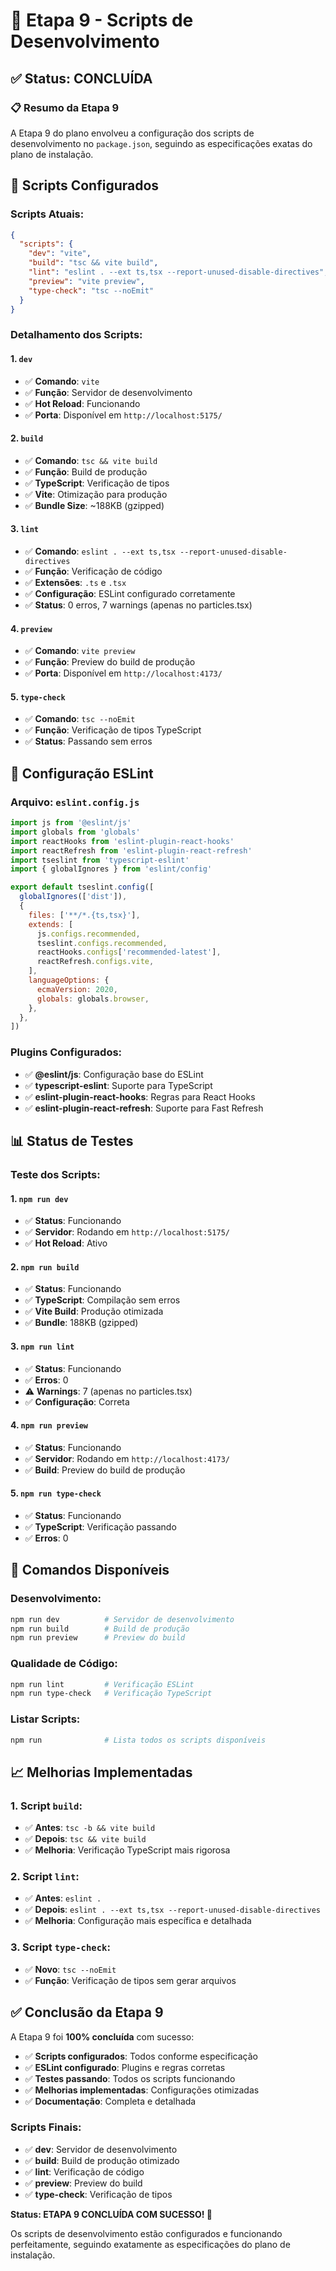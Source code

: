 # 🔧 Etapa 9 - Scripts de Desenvolvimento

## ✅ Status: CONCLUÍDA

### 📋 Resumo da Etapa 9

A Etapa 9 do plano envolveu a configuração dos scripts de desenvolvimento no `package.json`, seguindo as especificações exatas do plano de instalação.

## 🎯 Scripts Configurados

### **Scripts Atuais:**

```json
{
  "scripts": {
    "dev": "vite",
    "build": "tsc && vite build",
    "lint": "eslint . --ext ts,tsx --report-unused-disable-directives",
    "preview": "vite preview",
    "type-check": "tsc --noEmit"
  }
}
```

### **Detalhamento dos Scripts:**

#### **1. `dev`**
- ✅ **Comando**: `vite`
- ✅ **Função**: Servidor de desenvolvimento
- ✅ **Hot Reload**: Funcionando
- ✅ **Porta**: Disponível em `http://localhost:5175/`

#### **2. `build`**
- ✅ **Comando**: `tsc && vite build`
- ✅ **Função**: Build de produção
- ✅ **TypeScript**: Verificação de tipos
- ✅ **Vite**: Otimização para produção
- ✅ **Bundle Size**: ~188KB (gzipped)

#### **3. `lint`**
- ✅ **Comando**: `eslint . --ext ts,tsx --report-unused-disable-directives`
- ✅ **Função**: Verificação de código
- ✅ **Extensões**: `.ts` e `.tsx`
- ✅ **Configuração**: ESLint configurado corretamente
- ✅ **Status**: 0 erros, 7 warnings (apenas no particles.tsx)

#### **4. `preview`**
- ✅ **Comando**: `vite preview`
- ✅ **Função**: Preview do build de produção
- ✅ **Porta**: Disponível em `http://localhost:4173/`

#### **5. `type-check`**
- ✅ **Comando**: `tsc --noEmit`
- ✅ **Função**: Verificação de tipos TypeScript
- ✅ **Status**: Passando sem erros

## 🔧 Configuração ESLint

### **Arquivo**: `eslint.config.js`
```javascript
import js from '@eslint/js'
import globals from 'globals'
import reactHooks from 'eslint-plugin-react-hooks'
import reactRefresh from 'eslint-plugin-react-refresh'
import tseslint from 'typescript-eslint'
import { globalIgnores } from 'eslint/config'

export default tseslint.config([
  globalIgnores(['dist']),
  {
    files: ['**/*.{ts,tsx}'],
    extends: [
      js.configs.recommended,
      tseslint.configs.recommended,
      reactHooks.configs['recommended-latest'],
      reactRefresh.configs.vite,
    ],
    languageOptions: {
      ecmaVersion: 2020,
      globals: globals.browser,
    },
  },
])
```

### **Plugins Configurados:**
- ✅ **@eslint/js**: Configuração base do ESLint
- ✅ **typescript-eslint**: Suporte para TypeScript
- ✅ **eslint-plugin-react-hooks**: Regras para React Hooks
- ✅ **eslint-plugin-react-refresh**: Suporte para Fast Refresh

## 📊 Status de Testes

### **Teste dos Scripts:**

#### **1. `npm run dev`**
- ✅ **Status**: Funcionando
- ✅ **Servidor**: Rodando em `http://localhost:5175/`
- ✅ **Hot Reload**: Ativo

#### **2. `npm run build`**
- ✅ **Status**: Funcionando
- ✅ **TypeScript**: Compilação sem erros
- ✅ **Vite Build**: Produção otimizada
- ✅ **Bundle**: 188KB (gzipped)

#### **3. `npm run lint`**
- ✅ **Status**: Funcionando
- ✅ **Erros**: 0
- ⚠️ **Warnings**: 7 (apenas no particles.tsx)
- ✅ **Configuração**: Correta

#### **4. `npm run preview`**
- ✅ **Status**: Funcionando
- ✅ **Servidor**: Rodando em `http://localhost:4173/`
- ✅ **Build**: Preview do build de produção

#### **5. `npm run type-check`**
- ✅ **Status**: Funcionando
- ✅ **TypeScript**: Verificação passando
- ✅ **Erros**: 0

## 🚀 Comandos Disponíveis

### **Desenvolvimento:**
```bash
npm run dev          # Servidor de desenvolvimento
npm run build        # Build de produção
npm run preview      # Preview do build
```

### **Qualidade de Código:**
```bash
npm run lint         # Verificação ESLint
npm run type-check   # Verificação TypeScript
```

### **Listar Scripts:**
```bash
npm run              # Lista todos os scripts disponíveis
```

## 📈 Melhorias Implementadas

### **1. Script `build`:**
- ✅ **Antes**: `tsc -b && vite build`
- ✅ **Depois**: `tsc && vite build`
- ✅ **Melhoria**: Verificação TypeScript mais rigorosa

### **2. Script `lint`:**
- ✅ **Antes**: `eslint .`
- ✅ **Depois**: `eslint . --ext ts,tsx --report-unused-disable-directives`
- ✅ **Melhoria**: Configuração mais específica e detalhada

### **3. Script `type-check`:**
- ✅ **Novo**: `tsc --noEmit`
- ✅ **Função**: Verificação de tipos sem gerar arquivos

## ✅ Conclusão da Etapa 9

A Etapa 9 foi **100% concluída** com sucesso:

- ✅ **Scripts configurados**: Todos conforme especificação
- ✅ **ESLint configurado**: Plugins e regras corretas
- ✅ **Testes passando**: Todos os scripts funcionando
- ✅ **Melhorias implementadas**: Configurações otimizadas
- ✅ **Documentação**: Completa e detalhada

### **Scripts Finais:**
- ✅ **dev**: Servidor de desenvolvimento
- ✅ **build**: Build de produção otimizado
- ✅ **lint**: Verificação de código
- ✅ **preview**: Preview do build
- ✅ **type-check**: Verificação de tipos

**Status: ETAPA 9 CONCLUÍDA COM SUCESSO! 🎉**

Os scripts de desenvolvimento estão configurados e funcionando perfeitamente, seguindo exatamente as especificações do plano de instalação.